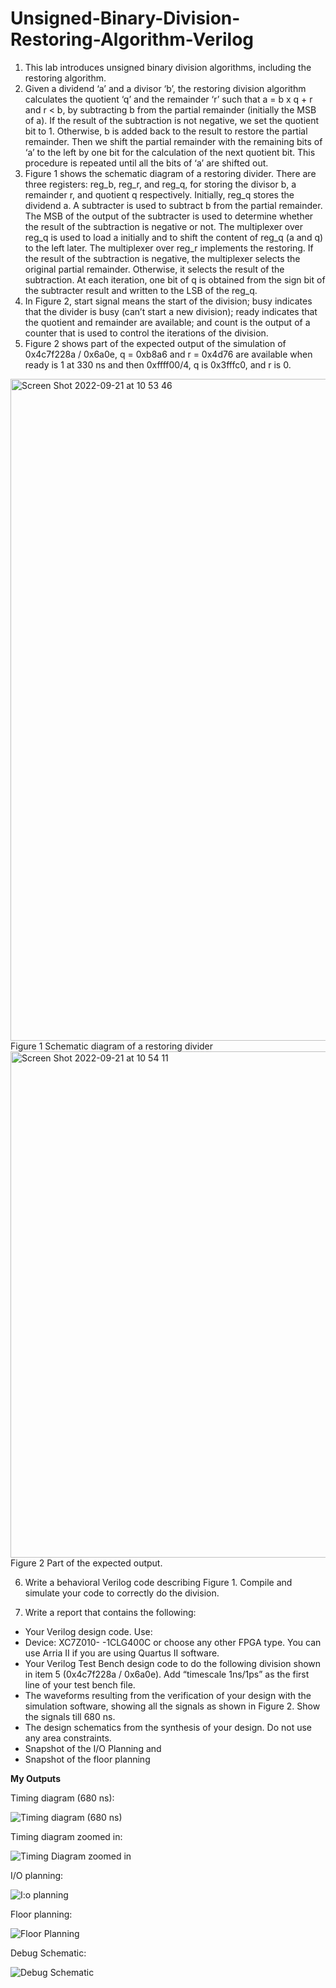 # Unsigned-Binary-Division-Restoring-Algorithm-Verilog

1. This lab introduces unsigned binary division algorithms, including the restoring algorithm.
2. Given a dividend ‘a’ and a divisor ‘b’, the restoring division algorithm calculates the quotient ‘q’ and the remainder ‘r’ such that a = b x q + r and r < b, by subtracting b from the partial remainder (initially the MSB of a). If the result of the subtraction is not negative, we set the quotient bit to 1. Otherwise, b is added back to the result to restore the partial remainder. Then we shift the partial remainder with the remaining bits of ‘a’ to the left by one bit for the calculation of the next quotient bit. This procedure is repeated until all the bits of ‘a’ are shifted out.
3. Figure 1 shows the schematic diagram of a restoring divider. There are three registers: reg_b, reg_r, and reg_q, for storing the divisor b, a remainder r, and quotient q respectively. Initially, reg_q stores the dividend a. A subtracter is used to subtract b from the partial remainder. The MSB of the output of the subtracter is used to determine whether the result of the subtraction is negative or not. The multiplexer over reg_q is used to load a initially and to shift the content of reg_q (a and q) to the left later. The multiplexer over reg_r implements the restoring. If the result of the subtraction is negative, the multiplexer selects the original partial remainder. Otherwise, it selects the result of the subtraction. At each iteration, one bit of q is obtained from the sign bit of the subtracter result and written to the LSB of the reg_q.
4. In Figure 2, start signal means the start of the division; busy indicates that the divider is busy (can’t start a new division); ready indicates that the quotient and remainder are available; and count is the output of a counter that is used to control the iterations of the division.
5. Figure 2 shows part of the expected output of the simulation of 0x4c7f228a / 0x6a0e, q = 0xb8a6 and r = 0x4d76 are available when ready is 1 at 330 ns and then 0xffff00/4, q is 0x3fffc0, and r is 0.

<img width="1059" alt="Screen Shot 2022-09-21 at 10 53 46" src="https://user-images.githubusercontent.com/81172033/191538003-8e50ef9f-89be-4219-b13a-5c2c9ce415bc.png">
Figure 1 Schematic diagram of a restoring divider

<img width="810" alt="Screen Shot 2022-09-21 at 10 54 11" src="https://user-images.githubusercontent.com/81172033/191541338-890c06ce-b482-426a-8a29-45c2f2c1a24b.png">
Figure 2 Part of the expected output.

6. Write a behavioral Verilog code describing Figure 1. Compile and simulate your code to correctly do the division.

7. Write a report that contains the following: 
  - Your Verilog design code. Use:
  - Device: XC7Z010- -1CLG400C or choose any other FPGA type. You can use Arria II if you are using Quartus II software.
  - Your Verilog Test Bench design code to do the following division shown in item 5 (0x4c7f228a / 0x6a0e). Add “timescale 1ns/1ps” as the first line of your test bench file.
  - The waveforms resulting from the verification of your design with the simulation software, showing all the signals as shown in Figure 2. Show the signals till 680 ns.
  - The design schematics from the synthesis of your design. Do not use any area constraints. 
  - Snapshot of the I/O Planning and
  - Snapshot of the floor planning
  
  

**My Outputs**

Timing diagram (680 ns):

![Timing diagram (680 ns)](https://user-images.githubusercontent.com/81172033/191548817-5075c918-3ea8-4cc4-bd0e-7b56a342a2a8.png)

Timing diagram zoomed in:

![Timing Diagram zoomed in](https://user-images.githubusercontent.com/81172033/191548888-60e08953-7fad-4b1a-8572-44d776817d83.png)

I/O planning:

![I:o planning](https://user-images.githubusercontent.com/81172033/191548948-305df72a-f015-4319-95a8-5da0302dd6ec.png)

Floor planning:

![Floor Planning](https://user-images.githubusercontent.com/81172033/191549060-23691313-a6cf-45d3-adfb-5b2e780ff50f.png)

Debug Schematic:

![Debug Schematic](https://user-images.githubusercontent.com/81172033/191549595-c17f5a58-29d8-45c1-9a69-6fd9b49dc6e6.png)










